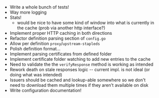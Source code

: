 * Write a whole bunch of tests!
* Way more logging
* Stats!
  * would be nice to have some kind of window into what is currently
    in the cache (prob via another http interface?)
* Implement proper HTTP caching in both directions
* Refactor definition parsing section of `config.go`
* Allow per definition `proxy`/`upstream-stapleds`
* Polish definition format...
* Implement parsing certificates from defined folder
* Implement certificate folder watching to add new entries to the cache
* Need to validate the the `verifyResponse` method is working as intended
* Rework death on stale responses logic -- current impl. is not ideal (or doing
  what was intended)
* Issuers should be cached and lookup-able somewhere so we don't need to download
  them multiple times if they aren't available on disk
* Write configuration documentation!
